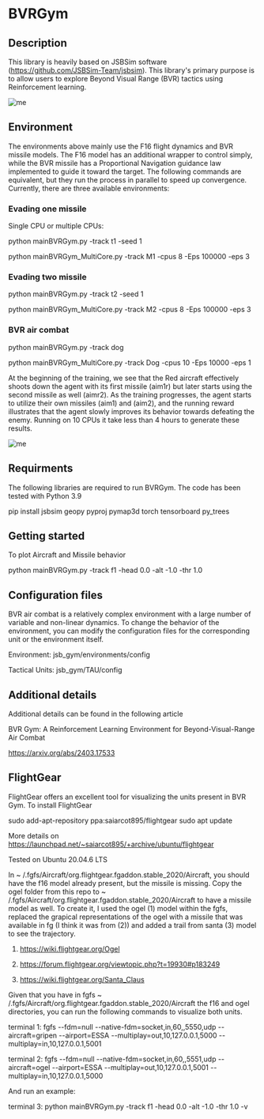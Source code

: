 # BVRGym
## Description
This library is heavily based on JSBSim software (https://github.com/JSBSim-Team/jsbsim). 
This library's primary purpose is to allow users to explore Beyond Visual Range (BVR) tactics using Reinforcement learning.

![me](https://github.com/xcwoid/BVRGym/blob/main/fg_git.gif)

## Environment
The environments above mainly use the F16 flight dynamics and BVR missile models. 
The F16 model has an additional wrapper to control simply, while the BVR missile has a Proportional Navigation guidance law implemented to guide it toward the target.
The following commands are equivalent, but they run the process in parallel to speed up convergence. 
Currently, there are three available environments:

### Evading one missile
Single CPU or multiple CPUs:

python mainBVRGym.py -track t1 -seed 1

python mainBVRGym_MultiCore.py -track M1  -cpus 8 -Eps 100000 -eps 3

### Evading two missile 

python mainBVRGym.py -track t2 -seed 1

python mainBVRGym_MultiCore.py -track M2  -cpus 8 -Eps 100000 -eps 3

### BVR air combat

python mainBVRGym.py -track dog

python mainBVRGym_MultiCore.py -track Dog -cpus 10 -Eps 10000 -eps 1

At the beginning of the training, we see that the Red aircraft effectively shoots down the agent with its first missile (aim1r) but later starts using the second missile as well (aimr2). As the training progresses, the agent starts to utilize their own missiles (aim1) and (aim2), and the running reward illustrates that the agent slowly improves its behavior towards defeating the enemy. Running on 10 CPUs it take less than 4 hours to generate these results.

![me](https://github.com/xcwoid/BVRGym/blob/main/BVRGymTraining_git.png)


## Requirments
The following libraries are required to run BVRGym. 
The code has been tested with Python 3.9 

pip install jsbsim geopy pyproj pymap3d torch tensorboard py_trees

## Getting started 
To plot Aircraft and Missile behavior 

python mainBVRGym.py -track f1 -head 0.0 -alt -1.0 -thr 1.0

## Configuration files
BVR air combat is a relatively complex environment with a large number of variable and non-linear dynamics. 
To change the behavior of the environment, you can modify the configuration files for the corresponding unit or the environment itself.

Environment: jsb_gym/environments/config

Tactical Units: jsb_gym/TAU/config

## Additional details 
Additional details can be found in the following article

BVR Gym: A Reinforcement Learning Environment for Beyond-Visual-Range Air Combat

https://arxiv.org/abs/2403.17533

## FlightGear
FlightGear offers an excellent tool for visualizing the units present in BVR Gym. 
To install FlightGear 

sudo add-apt-repository ppa:saiarcot895/flightgear
sudo apt update

More details on https://launchpad.net/~saiarcot895/+archive/ubuntu/flightgear

Tested on Ubuntu 20.04.6 LTS

In ~ /.fgfs/Aircraft/org.flightgear.fgaddon.stable_2020/Aircraft, you should have the f16 model already present, but the missile is missing. 
Copy the ogel folder from this repo to ~ /.fgfs/Aircraft/org.flightgear.fgaddon.stable_2020/Aircraft to have a missile model as well. 
To create it, I used the ogel (1) model within the fgfs, replaced the grapical representations of the ogel with a missile that was available in fg (I think it was from (2)) and added a trail from santa (3) model to see the trajectory. 

1) https://wiki.flightgear.org/Ogel

2) https://forum.flightgear.org/viewtopic.php?t=19930#p183249

3) https://wiki.flightgear.org/Santa_Claus

Given that you have in fgfs ~ /.fgfs/Aircraft/org.flightgear.fgaddon.stable_2020/Aircraft the f16 and ogel directories, you can run the following commands to visualize both units. 

terminal 1: fgfs --fdm=null --native-fdm=socket,in,60,,5550,udp --aircraft=gripen --airport=ESSA --multiplay=out,10,127.0.0.1,5000 --multiplay=in,10,127.0.0.1,5001

terminal 2: fgfs --fdm=null --native-fdm=socket,in,60,,5551,udp --aircraft=ogel --airport=ESSA --multiplay=out,10,127.0.0.1,5001 --multiplay=in,10,127.0.0.1,5000

And run an example: 

terminal 3: python mainBVRGym.py -track f1 -head 0.0 -alt -1.0 -thr 1.0 -v

